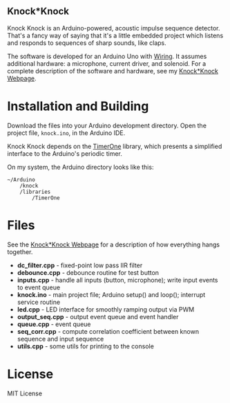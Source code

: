 

Knock*Knock
-----------
Knock Knock is an Arduino-powered, acoustic impulse sequence detector.  That's a fancy way of saying that it's a little embedded project which listens and responds to sequences of sharp sounds, like claps.  

The software is developed for an Arduino Uno with [Wiring](http://wiring.org.co/).  It assumes additional hardware:  a microphone, current driver, and solenoid.  For a complete description of the software and hardware, see my [Knock*Knock Webpage](http://robertyu.com/wikiperdido/Knock%20Knock).

Installation and Building
=========================
Download the files into your Arduino development directory.  Open the project file, `knock.ino`, in the Arduino IDE.

Knock Knock depends on the [TimerOne](http://playground.arduino.cc/Code/Timer1) library, which presents a simplified interface to the Arduino's periodic timer.  

On my system, the Arduino directory looks like this:

    ~/Arduino
        /knock
        /libraries
            /TimerOne

Files
=====
See the [Knock*Knock Webpage](http://robertyu.com/wikiperdido/Knock%20Knock) for a description of how everything hangs together.

 * **dc_filter.cpp** - fixed-point low pass IIR filter
 * **debounce.cpp** - debounce routine for test button
 * **inputs.cpp** - handle all inputs (button, microphone); write input events to event queue
 * **knock.ino** - main project file; Arduino setup() and loop(); interrupt service routine
 * **led.cpp** - LED interface for smoothly ramping output via PWM
 * **output_seq.cpp** - output event queue and event handler
 * **queue.cpp** - event queue
 * **seq_corr.cpp** - compute correlation coefficient between known sequence and input sequence
 * **utils.cpp** - some utils for printing to the console

License
=======
MIT License
